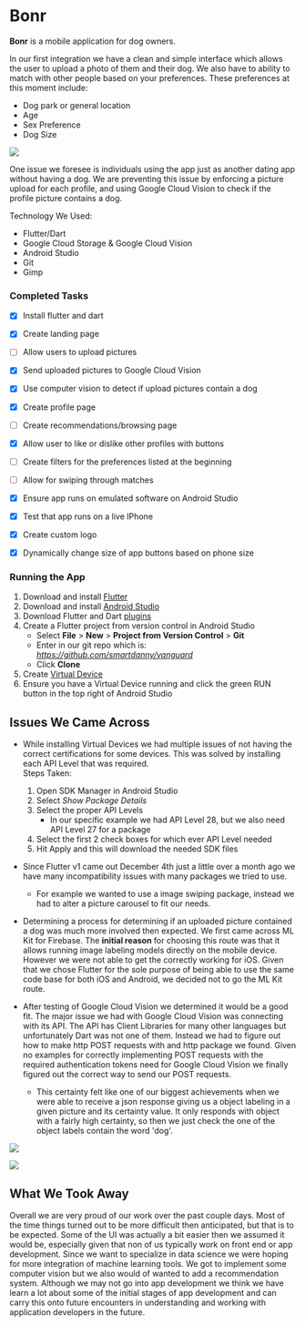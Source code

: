 # Bonr

**Bonr** is a mobile application for dog owners.  

In our first integration we have a clean and simple interface which allows the user to upload a photo of them and their dog. We also have to ability to match with other people based on your preferences.
These preferences at this moment include:  
* Dog park or general location
* Age
* Sex Preference
* Dog Size

![](/res/bonr.gif)

One issue we foresee is individuals using the app just as another dating app without having a dog. 
We are preventing this issue by enforcing a picture upload for each profile, 
and using Google Cloud Vision to check if the profile picture contains a dog.  

Technology We Used:  
* Flutter/Dart
* Google Cloud Storage & Google Cloud Vision
* Android Studio
* Git
* Gimp

### Completed Tasks

- [x] Install flutter and dart 
- [x] Create landing page
- [ ] Allow users to upload pictures
- [x] Send uploaded pictures to Google Cloud Vision
- [x] Use computer vision to detect if upload pictures contain a dog
- [x] Create profile page
- [ ] Create recommendations/browsing page
- [x] Allow user to like or dislike other profiles with buttons
- [ ] Create filters for the preferences listed at the beginning
- [ ] Allow for swiping through matches
- [x] Ensure app runs on emulated software on Android Studio
- [x] Test that app runs on a live IPhone
- [x] Create custom logo
- [x] Dynamically change size of app buttons based on phone size


### Running the App

1. Download and install [Flutter](https://flutter.io/docs/get-started/install)
2. Download and install [Android Studio](https://developer.android.com/studio/)
3. Download Flutter and Dart [plugins](https://flutter.io/docs/get-started/editor?tab=androidstudio)
4. Create a Flutter project from version control in Android Studio
     * Select **File** > **New** > **Project from Version Control** > **Git**
     * Enter in our git repo which is: *https://github.com/smartdanny/vanguard*
     * Click **Clone**
5. Create [Virtual Device](https://developer.android.com/studio/run/managing-avds)
6. Ensure you have a Virtual Device running and click the green RUN button in the top right of Android Studio


## Issues We Came Across

* While installing Virtual Devices we had multiple issues of not having the correct certifications for some devices. This was solved by installing each API Level that was required.  
    Steps Taken:
    1. Open SDK Manager in Android Studio
    2. Select *Show Package Details*
    3. Select the proper API Levels
        * In our specific example we had API Level 28, but we also need API Level 27 for a package
    4. Select the first 2 check boxes for which ever API Level needed
    5. Hit Apply and this will download the needed SDK files
    
   
* Since Flutter v1 came out December 4th just a little over a month ago we have many incompatibility issues with many packages we tried to use.
    * For example we wanted to use a image swiping package, instead we had to alter a picture carousel to fit our needs.
  
  
* Determining a process for determining if an uploaded picture contained a dog was much more involved then expected.
We first came across ML Kit for Firebase. The **initial reason** for choosing this route was that it allows running image labeling models directly on the mobile device. However we were not able to get the correctly working for iOS. Given that we chose Flutter for the sole purpose of being able to use the same code base for both iOS and Android, we decided not to go the ML Kit route. 


* After testing of Google Cloud Vision we determined it would be a good fit. The major issue we had with Google Cloud Vision was connecting with its API. The API has Client Libraries for many other languages but unfortunately Dart was not one of them. Instead we had to figure out how to make http POST requests with and http package we found. Given no examples for correctly implementing POST requests with the required authentication tokens need for Google Cloud Vision we finally figured out the correct way to send our POST requests. 

     * This certainty felt like one of our biggest achievements when we were able to receive a json response giving us a object labeling in a given picture and its certainty value. It only responds with object with a fairly high certainty, so then we just check the one of the object labels contain the word 'dog'.
        
![](/res/responses.png)  

![](/res/profile.png)
 
## What We Took Away

Overall we are very proud of our work over the past couple days. Most of the time things turned out to be more difficult then anticipated, but that is to be expected. Some of the UI was actually a bit easier then we assumed it would be, especially given that non of us typically work on front end or app development. Since we want to specialize in data science we were hoping for more integration of machine learning tools. We got to implement some computer vision but we also would of wanted to add a recommendation system. Although we may not go into app development we think we have learn a lot about some of the initial stages of app development and can carry this onto future encounters in understanding and working with application developers in the future.

